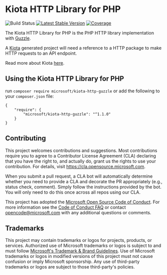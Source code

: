 # Kiota HTTP Library for PHP

![Build Status](https://github.com/microsoft/kiota-http-guzzle-php/actions/workflows/pr-validation.yml/badge.svg)
[![Latest Stable Version](https://poser.pugx.org/microsoft/kiota-http-guzzle/version)](https://packagist.org/packages/microsoft/kiota-http-guzzle)
[![Coverage](https://sonarcloud.io/api/project_badges/measure?project=microsoft_kiota-http-guzzle-php&metric=coverage)](https://sonarcloud.io/dashboard?id=microsoft_kiota-http-guzzle-php)

The Kiota HTTP Library for PHP is the PHP HTTP library implementation with [Guzzle](http://guzzlephp.org/).

A [Kiota](https://github.com/microsoft/kiota) generated project will need a reference to a HTTP package to make HTTP requests to an API endpoint.

Read more about Kiota [here](https://github.com/microsoft/kiota/blob/main/README.md).

## Using the Kiota HTTP Library for PHP

run `composer require microsoft/kiota-http-guzzle` or add the following to your `composer.json` file:

```Shell
{
    "require": {
        "microsoft/kiota-http-guzzle": "^1.1.0"
    }
}
```

## Contributing

This project welcomes contributions and suggestions.  Most contributions require you to agree to a
Contributor License Agreement (CLA) declaring that you have the right to, and actually do, grant us
the rights to use your contribution. For details, visit https://cla.opensource.microsoft.com.

When you submit a pull request, a CLA bot will automatically determine whether you need to provide
a CLA and decorate the PR appropriately (e.g., status check, comment). Simply follow the instructions
provided by the bot. You will only need to do this once across all repos using our CLA.

This project has adopted the [Microsoft Open Source Code of Conduct](https://opensource.microsoft.com/codeofconduct/).
For more information see the [Code of Conduct FAQ](https://opensource.microsoft.com/codeofconduct/faq/) or
contact [opencode@microsoft.com](mailto:opencode@microsoft.com) with any additional questions or comments.

## Trademarks

This project may contain trademarks or logos for projects, products, or services. Authorized use of Microsoft
trademarks or logos is subject to and must follow
[Microsoft's Trademark & Brand Guidelines](https://www.microsoft.com/en-us/legal/intellectualproperty/trademarks/usage/general).
Use of Microsoft trademarks or logos in modified versions of this project must not cause confusion or imply Microsoft sponsorship.
Any use of third-party trademarks or logos are subject to those third-party's policies.
